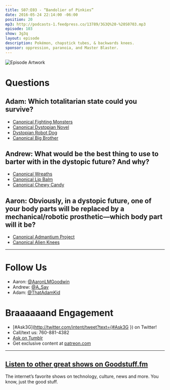 ```yaml
---
title: S07:E03 - “Bandolier of Pinkies”
date: 2016-05-24 22:14:00 -06:00
position: 20
mp3: http://podcasts-1.feedpress.co/13789/3G3Q%20-%20S0703.mp3
episode: 103
show: 3g3q
layout: episode
description: Pokémon, chapstick tubes, & backwards knees.
sponsor: oppression, paranoia, and Master Blaster.
---
```


![Episode Artwork][1]

# Questions

## Adam: Which totalitarian state could you survive?

* [Canonical Fighting Monsters][2]
* [Canonical Dystopian Novel][3]
* [Dystopian Robot Dog][4]
* [Canonical Big Brother][5]

## Andrew: What would be the best thing to use to barter with in the dystopic future? And why?

* [Canonical Wreaths][6]
* [Canonical Lip Balm][7]
* [Canonical Chewy Candy][8]

## Aaron: Obviously, in a dystopic future, one of your body parts will be replaced by a mechanical/robotic prosthetic—which body part will it be?

* [Canonical Admantium Project][9]
* [Canonical Alien Knees][10]

***

# Follow Us
* Aaron: [@AaronLMGoodwin](http://twitter.com/aaronlmgoodwin)
* Andrew: [@A_Sav](http://twitter.com/a_sav)
* Adam: [@ThatAdamKid](http://twitter.com/thatadamkid)

# Braaaaaand Engagement
* [#Ask3G](http://twitter.com/intent/tweet?text={#Ask3G }) on Twitter!
* Call/text us: 760-881-4382
* [Ask on Tumblr](http://3g3q.co/ask)
* Get exclusive content at [patreon.com](http://www.patreon.com/3g3q)

***

## [Listen to other great shows on Goodstuff.fm](http://goodstuff.fm/)
The internet’s favorite shows on technology, culture, news and more. You know, just the good stuff.

[1]: http://l.gdwn.co/18WO6.jpg
[2]: http://www.pokemon.com/us/
[3]: https://en.wikipedia.org/wiki/Fahrenheit_451
[4]: https://youtu.be/M8YjvHYbZ9w
[5]: https://en.wikipedia.org/wiki/Nineteen_Eighty-Four
[6]: http://www.victoriangothic.org/the-lost-art-of-sentimental-hairwork/
[7]: http://www.chapstick.com
[8]: https://www.haribo.com/enUS/home.html
[9]: https://en.wikipedia.org/wiki/Weapon_X
[10]: https://www.youtube.com/watch?v=akYf73cUU6U
[11]: http://twitter.com/aaronlmgoodwin
[12]: http://twitter.com/a_sav
[13]: http://twitter.com/thatadamkid
[14]: http://3g3q.co/ask
[15]: http://www.patreon.com/3g3q
[16]: http://goodstuff.fm/3g3q/
